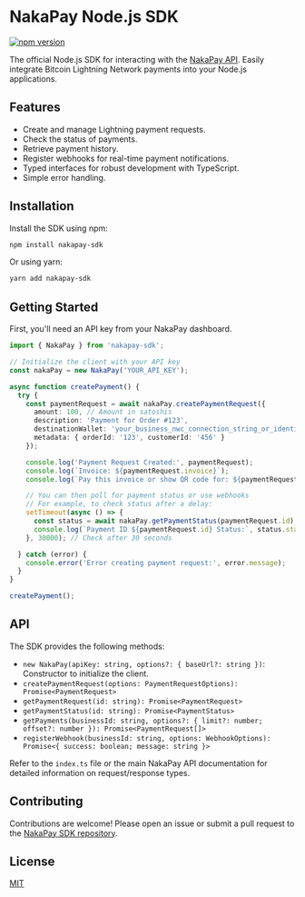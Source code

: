 # NakaPay Node.js SDK

[![npm version](https://badge.fury.io/js/nakapay-sdk.svg)](https://badge.fury.io/js/nakapay-sdk) <!-- Placeholder badge -->

The official Node.js SDK for interacting with the [NakaPay API](https://api.nakapay.app). Easily integrate Bitcoin Lightning Network payments into your Node.js applications.

## Features

*   Create and manage Lightning payment requests.
*   Check the status of payments.
*   Retrieve payment history.
*   Register webhooks for real-time payment notifications.
*   Typed interfaces for robust development with TypeScript.
*   Simple error handling.

## Installation

Install the SDK using npm:

```bash
npm install nakapay-sdk
```

Or using yarn:

```bash
yarn add nakapay-sdk
```

## Getting Started

First, you'll need an API key from your NakaPay dashboard.

```typescript
import { NakaPay } from 'nakapay-sdk';

// Initialize the client with your API key
const nakaPay = new NakaPay('YOUR_API_KEY');

async function createPayment() {
  try {
    const paymentRequest = await nakaPay.createPaymentRequest({
      amount: 100, // Amount in satoshis
      description: 'Payment for Order #123',
      destinationWallet: 'your_business_nwc_connection_string_or_identifier', // Or however businesses are identified for payment routing
      metadata: { orderId: '123', customerId: '456' }
    });

    console.log('Payment Request Created:', paymentRequest);
    console.log(`Invoice: ${paymentRequest.invoice}`);
    console.log(`Pay this invoice or show QR code for: ${paymentRequest.invoice}`);

    // You can then poll for payment status or use webhooks
    // For example, to check status after a delay:
    setTimeout(async () => {
      const status = await nakaPay.getPaymentStatus(paymentRequest.id);
      console.log(`Payment ID ${paymentRequest.id} Status:`, status.status);
    }, 30000); // Check after 30 seconds

  } catch (error) {
    console.error('Error creating payment request:', error.message);
  }
}

createPayment();
```

## API

The SDK provides the following methods:

*   `new NakaPay(apiKey: string, options?: { baseUrl?: string })`: Constructor to initialize the client.
*   `createPaymentRequest(options: PaymentRequestOptions): Promise<PaymentRequest>`
*   `getPaymentRequest(id: string): Promise<PaymentRequest>`
*   `getPaymentStatus(id: string): Promise<PaymentStatus>`
*   `getPayments(businessId: string, options?: { limit?: number; offset?: number }): Promise<PaymentRequest[]>`
*   `registerWebhook(businessId: string, options: WebhookOptions): Promise<{ success: boolean; message: string }>`

Refer to the `index.ts` file or the main NakaPay API documentation for detailed information on request/response types.

## Contributing

Contributions are welcome! Please open an issue or submit a pull request to the [NakaPay SDK repository](https://github.com/hubavka/nakapay-sdk).

## License

[MIT](LICENSE) <!-- Assuming MIT license, a LICENSE file might be needed at the root or SDK level -->
